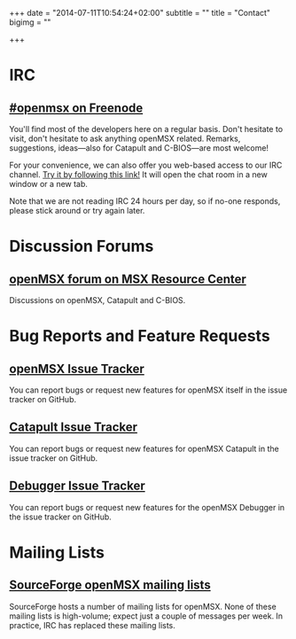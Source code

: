 +++
date = "2014-07-11T10:54:24+02:00"
subtitle = ""
title = "Contact"
bigimg = ""

+++


# IRC

## [\#openmsx on Freenode](irc://irc.freenode.net/openmsx)

You'll find most of the developers here on a regular basis. Don't hesitate to visit, don't hesitate to ask anything openMSX related. Remarks, suggestions, ideas—also for Catapult and C-BIOS—are most welcome!

For your convenience, we can also offer you web-based access to our IRC channel. <a href="http://webchat.freenode.net/?channels=openMSX" target="_blank">Try it by following this link!</a> It will open the chat room in a new window or a new tab.

Note that we are not reading IRC 24 hours per day, so if no-one responds, please stick around or try again later.

# Discussion Forums

## [openMSX forum on MSX Resource Center](http://www.msx.org/forum/semi-msx-talk/openmsx)

Discussions on openMSX, Catapult and C-BIOS.

# Bug Reports and Feature Requests

## [openMSX Issue Tracker](https://github.com/openMSX/openMSX/issues)

You can report bugs or request new features for openMSX itself in the issue tracker on GitHub.

## [Catapult Issue Tracker](https://github.com/openMSX/wxcatapult/issues)

You can report bugs or request new features for openMSX Catapult in the issue tracker on GitHub.

## [Debugger Issue Tracker](https://github.com/openMSX/debugger/issues)

You can report bugs or request new features for the openMSX Debugger in the issue tracker on GitHub.

# Mailing Lists

## [SourceForge openMSX mailing lists](http://sourceforge.net/p/openmsx/mailman/)

SourceForge hosts a number of mailing lists for openMSX. None of these mailing lists is high-volume; expect just a couple of messages per week. In practice, IRC has replaced these mailing lists.
